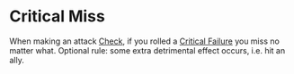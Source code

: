 # Critical Miss

When making an attack [Check](../Check.md), if you rolled a [Critical Failure](Critical%20Failure.md) you miss no matter what.
	Optional rule: some extra detrimental effect occurs, i.e. hit an ally.